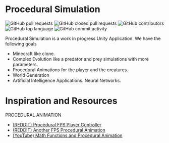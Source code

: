 # Procedural Simulation

![GitHub pull requests](https://img.shields.io/github/issues-pr/Tonyy456/procedural-simulation?color=5579c6&style=plastic)
![GitHub closed pull requests](https://img.shields.io/github/issues-pr-closed/Tonyy456/procedural-simulation?color=C07B3A&style=plastic)
![GitHub contributors](https://img.shields.io/github/contributors/Tonyy456/procedural-simulation?color=09903F&style=plastic)
![GitHub top language](https://img.shields.io/github/languages/top/Tonyy456/procedural-simulation?style=plastic)
![GitHub commit activity](https://img.shields.io/github/commit-activity/y/Tonyy456/procedural-simulation?label=Commits)
</br>

Procedural Simulation is a work in progress Unity Application. We have the following goals
- Minecraft like clone.
- Complex Evolution like a predator and prey simulations with more parameters.
- Procedural Animations for the player and the creatures.
- World Generation
- Artificial Intelligence Applications. Neural Networks.

# Inspiration and Resources
PROCEDURAL ANIMATION
- [(REDDIT) Procedural FPS Player Controller](https://www.reddit.com/r/Unity3D/comments/yrcykq/heres_my_progress_on_fully_procedural_fps/)
- [(REDDIT) Another FPS Procedural Animation](https://www.reddit.com/r/Unity3D/comments/12p8444/working_on_procedural_fps_movement_everything_is/)
- [(YouTube) Math Functions and Procedural Animation](https://www.youtube.com/watch?v=KPoeNZZ6H4s)

